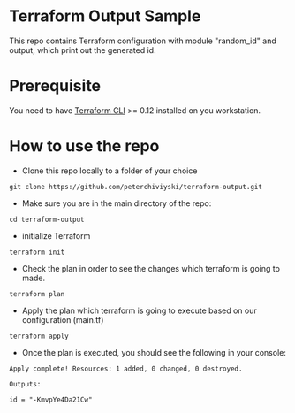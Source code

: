 # Terraform Output Sample

This repo contains Terraform configuration with module "random_id" and output, which print out the generated id.

# Prerequisite
You need to have [Terraform CLI](https://learn.hashicorp.com/tutorials/terraform/install-cli) >= 0.12 installed on you workstation. 

# How to use the repo

* Clone this repo locally to a folder of your choice
```
git clone https://github.com/peterchiviyski/terraform-output.git
```

* Make sure you are in the main directory of the repo:
```
cd terraform-output
```

* initialize Terraform  
```
terraform init
```

* Check the plan in order to see the changes which terraform is going to made.
```
terraform plan
```

* Apply the plan which terraform is going to execute based on our configuration (main.tf)
```
terraform apply
```
* Once the plan is executed, you should see the following in your console:
```
Apply complete! Resources: 1 added, 0 changed, 0 destroyed.

Outputs:

id = "-KmvpYe4Da21Cw"
```
